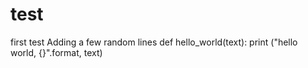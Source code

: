 # test
first test 
Adding a few random lines
def hello_world(text):
    print ("hello world, {}".format, text)
